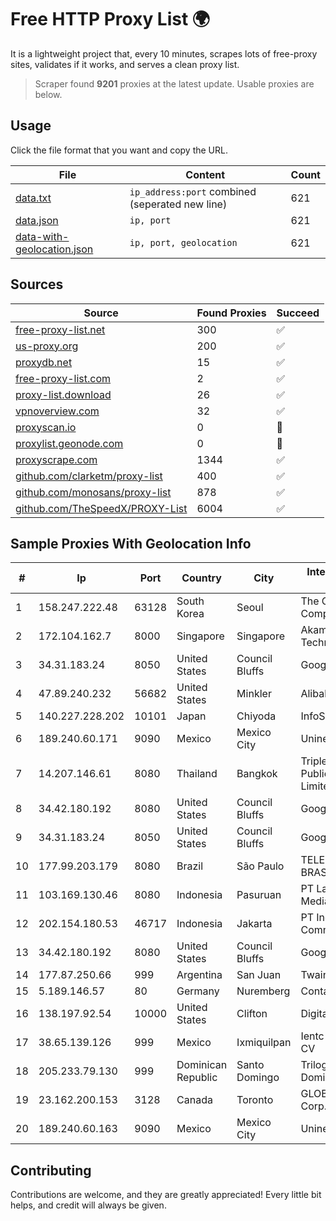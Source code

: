 
# Free HTTP Proxy List 🌍

It is a lightweight project that, every 10 minutes, scrapes lots of free-proxy sites, validates if it works, and serves a clean proxy list.


> Scraper found **9201** proxies at the latest update. Usable proxies are below.

## Usage

Click the file format that you want and copy the URL.


|File|Content|Count|
|----|-------|-----|
|[data.txt](https://raw.githubusercontent.com/themiralay/Proxy-List-World/master/data.txt)|`ip_address:port` combined (seperated new line)|621|
|[data.json](https://raw.githubusercontent.com/themiralay/Proxy-List-World/master/data.json)|`ip, port`|621|
|[data-with-geolocation.json](https://raw.githubusercontent.com/themiralay/Proxy-List-World/master/data-with-geolocation.json)|`ip, port, geolocation`|621|

## Sources

|Source|Found Proxies|Succeed|
|------|-------------|-------|
|[free-proxy-list.net](https://free-proxy-list.net)|300|✅|
|[us-proxy.org](https://www.us-proxy.org)|200|✅|
|[proxydb.net](http://proxydb.net)|15|✅|
|[free-proxy-list.com](https://free-proxy-list.com/?page=&port=&type%5B%5D=http&type%5B%5D=https&up_time=0&search=Search)|2|✅|
|[proxy-list.download](https://www.proxy-list.download/HTTP)|26|✅|
|[vpnoverview.com](https://vpnoverview.com/privacy/anonymous-browsing/free-proxy-servers)|32|✅|
|[proxyscan.io](https://www.proxyscan.io)|0|🚫|
|[proxylist.geonode.com](https://proxylist.geonode.com/api/proxy-list?limit=300&page=1&sort_by=lastChecked&sort_type=desc&protocols=http,https)|0|🚫|
|[proxyscrape.com](https://api.proxyscrape.com/v2/?request=displayproxies&protocol=http&timeout=10000&country=all&ssl=all&anonymity=all)|1344|✅|
|[github.com/clarketm/proxy-list](https://raw.githubusercontent.com/clarketm/proxy-list/master/proxy-list-raw.txt)|400|✅|
|[github.com/monosans/proxy-list](https://raw.githubusercontent.com/monosans/proxy-list/main/proxies/http.txt)|878|✅|
|[github.com/TheSpeedX/PROXY-List](https://raw.githubusercontent.com/TheSpeedX/PROXY-List/master/http.txt)|6004|✅|


## Sample Proxies With Geolocation Info

|#|Ip|Port|Country|City|Internet Service Provider|
|-|--|----|-------|----|-------------------------|
|1|158.247.222.48|63128|South Korea|Seoul|The Constant Company, LLC|
|2|172.104.162.7|8000|Singapore|Singapore|Akamai Technologies, Inc.|
|3|34.31.183.24|8050|United States|Council Bluffs|Google LLC|
|4|47.89.240.232|56682|United States|Minkler|Alibaba.com LLC|
|5|140.227.228.202|10101|Japan|Chiyoda|InfoSphere|
|6|189.240.60.171|9090|Mexico|Mexico City|Uninet S.A. de C.V.|
|7|14.207.146.61|8080|Thailand|Bangkok|Triple T Broadband Public Company Limited|
|8|34.42.180.192|8080|United States|Council Bluffs|Google LLC|
|9|34.31.183.24|8050|United States|Council Bluffs|Google LLC|
|10|177.99.203.179|8080|Brazil|São Paulo|TELEFÔNICA BRASIL S.A|
|11|103.169.130.46|8080|Indonesia|Pasuruan|PT Lancar Artha Media Data|
|12|202.154.180.53|46717|Indonesia|Jakarta|PT Indonesia Comnets Plus|
|13|34.42.180.192|8080|United States|Council Bluffs|Google LLC|
|14|177.87.250.66|999|Argentina|San Juan|Twainsat SRL|
|15|5.189.146.57|80|Germany|Nuremberg|Contabo GmbH|
|16|138.197.92.54|10000|United States|Clifton|DigitalOcean, LLC|
|17|38.65.139.126|999|Mexico|Ixmiquilpan|Ientc S De RL De CV|
|18|205.233.79.130|999|Dominican Republic|Santo Domingo|Trilogy Dominicana, S.A.|
|19|23.162.200.153|3128|Canada|Toronto|GLOBALTELEHOST Corp.|
|20|189.240.60.163|9090|Mexico|Mexico City|Uninet S.A. de C.V.|



## Contributing

Contributions are welcome, and they are greatly appreciated! Every
little bit helps, and credit will always be given.

